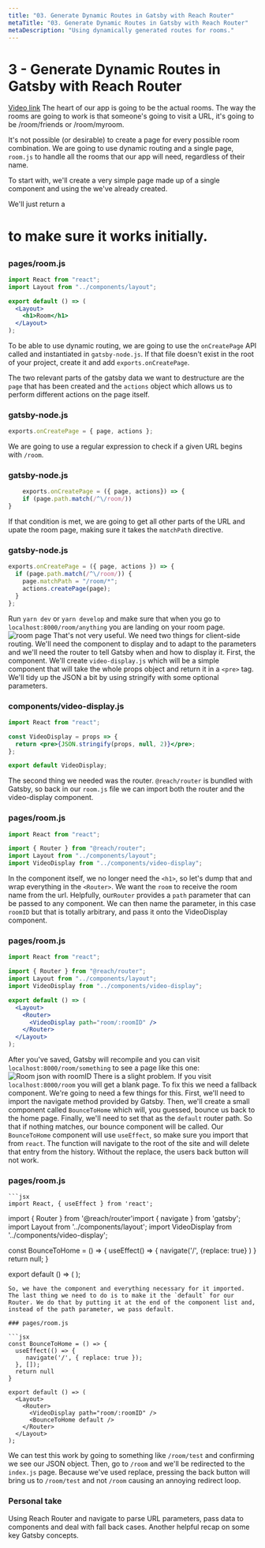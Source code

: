```yaml
---
title: "03. Generate Dynamic Routes in Gatsby with Reach Router"
metaTitle: "03. Generate Dynamic Routes in Gatsby with Reach Router"
metaDescription: "Using dynamically generated routes for rooms."
---
```


# 3 - Generate Dynamic Routes in Gatsby with Reach Router

[Video link](https://egghead.io/lessons/gatsby-create-a-react-form-in-gatsby)
The heart of our app is going to be the actual rooms. The way the rooms are going to work is that someone's going to visit a URL, it's going to be /room/friends or /room/myroom.

It's not possible (or desirable) to create a page for every possible room combination. We are going to use dynamic routing and a single page, `room.js` to handle all the rooms that our app will need, regardless of their name.

To start with, we'll create a very simple page made up of a single component and using the <Layout> we've already created.

We'll just return a <h1> to make sure it works initially.

### pages/room.js

```jsx
import React from "react";
import Layout from "../components/layout";

export default () => (
  <Layout>
    <h1>Room</h1>
  </Layout>
);
```

To be able to use dynamic routing, we are going to use the `onCreatePage` API called and instantiated in `gatsby-node.js`. If that file doesn't exist in the root of your project, create it and add `exports.onCreatePage`.

The two relevant parts of the gatsby data we want to destructure are the `page` that has been created and the `actions` object which allows us to perform different actions on the page itself.

### gatsby-node.js

```jsx
exports.onCreatePage = { page, actions };
```

We are going to use a regular expression to check if a given URL begins with `/room`.

### gatsby-node.js

```jsx
    exports.onCreatePage = ({ page, actions}) => {
    if (page.path.match(/^\/room/))
}
```

If that condition is met, we are going to get all other parts of the URL and upate the room page, making sure it takes the `matchPath` directive.

### gatsby-node.js

```jsx
exports.onCreatePage = ({ page, actions }) => {
  if (page.path.match(/^\/room/)) {
    page.matchPath = "/room/*";
    actions.createPage(page);
  }
};
```

Run `yarn dev` or `yarn develop` and make sure that when you go to `localhost:8000/room/anything` you are landing on your room page.
![room page](https://res.cloudinary.com/dg3gyk0gu/image/upload/v1576277267/transcript-images/gatsby-generate-dynamic-routes-in-gatsby-with-reach-router-room-page.jpg)
That's not very useful. We need two things for client-side routing. We'll need the component to display and to adapt to the parameters and we'll need the router to tell Gatsby when and how to display it.
First, the component. We'll create `video-display.js` which will be a simple component that will take the whole props object and return it in a `<pre>` tag. We'll tidy up the JSON a bit by using stringify with some optional parameters.

### components/video-display.js

```jsx
import React from "react";

const VideoDisplay = props => {
  return <pre>{JSON.stringify(props, null, 2)}</pre>;
};

export default VideoDisplay;
```

The second thing we needed was the router. `@reach/router` is bundled with Gatsby, so back in our `room.js` file we can import both the router and the video-display component.

### pages/room.js

```jsx
import React from "react";

import { Router } from "@reach/router";
import Layout from "../components/layout";
import VideoDisplay from "../components/video-display";
```

In the component itself, we no longer need the `<h1>`, so let's dump that and wrap everything in the `<Router>`.
We want the `room` to receive the room name from the url. Helpfully, our`Router` provides a `path` parameter that can be passed to any component. We can then name the parameter, in this case `roomID` but that is totally arbitrary, and pass it onto the VideoDisplay component.

### pages/room.js

```jsx
import React from "react";

import { Router } from "@reach/router";
import Layout from "../components/layout";
import VideoDisplay from "../components/video-display";

export default () => (
  <Layout>
    <Router>
      <VideoDisplay path="room/:roomID" />
    </Router>
  </Layout>
);
```

After you've saved, Gatsby will recompile and you can visit `localhost:8000/room/something` to see a page like this one:
![Room json with roomID](https://res.cloudinary.com/dg3gyk0gu/image/upload/v1576277267/transcript-images/gatsby-generate-dynamic-routes-in-gatsby-with-reach-router-room-json-with-roomID.jpg)
There is a slight problem. If you visit `localhost:8000/room` you will get a blank page. To fix this we need a fallback component.
We're going to need a few things for this. First, we'll need to import the navigate method provided by Gatsby. Then, we'll create a small component called `BounceToHome` which will, you guessed, bounce us back to the home page. Finally, we'll need to set that as the `default` router path. So that if nothing matches, our bounce component will be called.
Our `BounceToHome` component will use `useEffect`, so make sure you import that from `react`.
The function will navigate to the root of the site and will delete that entry from the history. Without the replace, the users back button will not work.

### pages/room.js

    ```jsx
    import React, { useEffect } from 'react';

import { Router } from '@reach/router'import { navigate } from 'gatsby';
import Layout from '../components/layout';
import VideoDisplay from '../components/video-display';

const BounceToHome = () => {
useEffect() => {
navigate('/', {replace: true} )
}
return null;
}

export default () => (
<Layout>
<Router>
<VideoDisplay path="room/:roomID" />
</Router>
</Layout>
);

````
So, we have the component and everything necessary for it imported. The last thing we need to do is to make it the `default` for our Router. We do that by putting it at the end of the component list and, instead of the path parameter, we pass default.

### pages/room.js

```jsx
const BounceToHome = () => {
  useEffect(() => {
     navigate('/', { replace: true });
  }, []);
  return null
}

export default () => (
  <Layout>
    <Router>
      <VideoDisplay path="room/:roomID" />
      <BounceToHome default />
    </Router>
  </Layout>
);
````

We can test this work by going to something like `/room/test` and confirming we see our JSON object. Then, go to `/room` and we'll be redirected to the `index.js` page. Because we've used replace, pressing the back button will bring us to `/room/test` and not `/room` causing an annoying redirect loop.

### Personal take

Using Reach Router and navigate to parse URL parameters, pass data to components and deal with fall back cases. Another helpful recap on some key Gatsby concepts.
